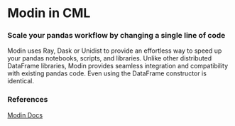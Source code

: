 # Modin in CML

### Scale your pandas workflow by changing a single line of code

Modin uses Ray, Dask or Unidist to provide an effortless way to speed up your pandas notebooks, scripts, and libraries. Unlike other distributed DataFrame libraries, Modin provides seamless integration and compatibility with existing pandas code. Even using the DataFrame constructor is identical.

### References

[Modin Docs](https://modin.readthedocs.io/en/latest/index.html)
